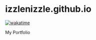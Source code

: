 # izzlenizzle.github.io
[![wakatime](https://wakatime.com/badge/user/32870911-52df-4de0-abe7-3ed3cf8fb97d.svg)](https://wakatime.com/@32870911-52df-4de0-abe7-3ed3cf8fb97d)

My Portfolio 
